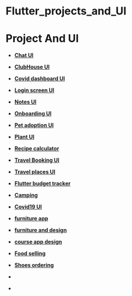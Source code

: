 # Flutter_projects_and_UI

# Project And UI

- **[Chat UI](https://github.com/hadikachmar3/chat_ui/tree/master)**
- **[ClubHouse UI](https://github.com/hadikachmar3/flutter_club_house)**
- **[Covid dashboard UI](https://github.com/hadikachmar3/Flutter_covid_dashboard)**
- **[Login screen UI](https://github.com/hadikachmar3/Flutter_login_design)**
- **[Notes UI](https://github.com/hadikachmar3/Flutter_notes_UI)**
- **[Onboarding UI](https://github.com/hadikachmar3/Flutter_onboarding)**
- **[Pet adoption UI](https://github.com/hadikachmar3/Flutter_pet_adoption)**
- **[Plant UI](https://github.com/hadikachmar3/Flutter_plant_UI)**
- **[Recipe calculator](https://github.com/hadikachmar3/Flutter_recipe_calculator)**
- **[Travel Booking UI](https://github.com/hadikachmar3/Flutter_travel_booking_UI)**
- **[Travel places UI](https://github.com/hadikachmar3/Travel_places_UI)**

- **[Flutter budget tracker](https://github.com/hadikachmar3/Flutter_budget_tracker)**
- **[Camping](https://github.com/hadikachmar3/Flutter_camping)**
- **[Covid19 UI](https://github.com/hadikachmar3/Flutter_covid19_UI)**
- **[furniture app](https://github.com/hadikachmar3/flutter_furniture_app/tree/master)**
- **[furniture and design](https://github.com/hadikachmar3/Flutter_furniture2)**
- **[course app design](https://github.com/hadikachmar3/Flutter_course_app_design)**
- **[Food selling](https://github.com/hadikachmar3/Flutter_food_sell_design)**
- **[Shoes ordering](https://github.com/hadikachmar3/Flutter_shoes_commerce/tree/master)**
- **[]()**
- **[]()**






